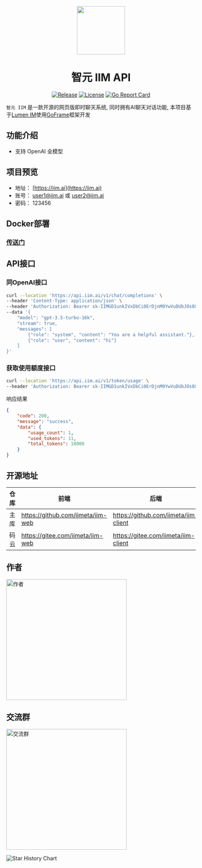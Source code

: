 <div align=center>

<img src="https://iim.ai/public/images/logo.png?t=20231207" width="128"/>

# 智元 IIM API

[![Release](https://img.shields.io/github/v/release/iimeta/iim-api?color=blue)](https://github.com/iimeta/iim-api/releases)
[![License](https://img.shields.io/static/v1?label=license&message=MIT&color=green)](https://github.com/iimeta/iim-api/blob/main/LICENSE)
[![Go Report Card](https://goreportcard.com/badge/github.com/iimeta/iim-api)](https://goreportcard.com/report/github.com/iimeta/iim-api)

</div>

`智元 IIM` 是一款开源的网页版即时聊天系统, 同时拥有AI聊天对话功能, 本项目基于[Lumen IM](https://github.com/gzydong/go-chat)使用[GoFrame](https://github.com/gogf/gf)框架开发

## 功能介绍
- 支持 OpenAI 全模型

## 项目预览

- 地址： [https://iim.ai](https://iim.ai)
- 账号： user1@iim.ai 或 user2@iim.ai
- 密码： 123456

## Docker部署
### [传送门](https://github.com/iimeta/iim-api/tree/docker)

## API接口

### 同OpenAI接口
```bash
curl --location 'https://api.iim.ai/v1/chat/completions' \
--header 'Content-Type: application/json' \
--header 'Authorization: Bearer sk-IIMGD1unkIVxDbCi0ErDjnM0YwVuDUbJOs0XMkTtMJxAEg0N' \
--data '{
    "model": "gpt-3.5-turbo-16k",
    "stream": true,
    "messages": [
        {"role": "system", "content": "You are a helpful assistant."},
        {"role": "user", "content": "hi"}
    ]
}'
```

### 获取使用额度接口
```bash
curl --location 'https://api.iim.ai/v1/token/usage' \
--header 'Authorization: Bearer sk-IIMGD1unkIVxDbCi0ErDjnM0YwVuDUbJOs0XMkTtMJxAEg0N'
```
响应结果
```json
{
    "code": 200,
    "message": "success",
    "data": {
        "usage_count": 1,
        "used_tokens": 11,
        "total_tokens": 10000
    }
}
```

## 开源地址
| 仓库 | 前端                              | 后端                                 | API                               |
| ---- | --------------------------------- | ------------------------------------ | --------------------------------- |
| 主库 | https://github.com/iimeta/iim-web | https://github.com/iimeta/iim-client | https://github.com/iimeta/iim-api |
| 码云 | https://gitee.com/iimeta/iim-web  | https://gitee.com/iimeta/iim-client  | https://gitee.com/iimeta/iim-api  |

## 作者
<img src="https://iim.ai/public/images/Author.png?t=20231207" width="320" alt="作者"/>

## 交流群
<img src="https://iim.ai/public/images/WeChatGroup.jpg?t=20231207" width="320" alt="交流群"/>


![Star History Chart](https://api.star-history.com/svg?repos=iimeta/iim-api&type=Date)
